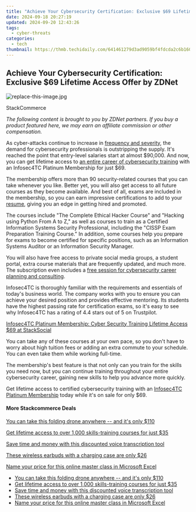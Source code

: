 ```yaml
---
title: "Achieve Your Cybersecurity Certification: Exclusive $69 Lifetime Access Offer by ZDNet"
date: 2024-09-18 20:27:19
updated: 2024-09-20 12:43:26
tags:
  - cyber-threats
categories:
  - tech
thumbnail: https://thmb.techidaily.com/641461279d3ad9059bf4fdcda2c6b1609c3c8007cc281a812d3b0157adab9f77.jpg
---
```


## Achieve Your Cybersecurity Certification: Exclusive $69 Lifetime Access Offer by ZDNet

![replace-this-image.jpg](https://www.zdnet.com/a/img/resize/62c86bd41910b7377fac6f656371d71d6040fc9b/2022/08/25/80ab1535-669e-4374-b345-22ee0c4e0573/zd-infosec4tc.jpg?auto=webp&width=1280)

StackCommerce

_The following content is brought to you by ZDNet partners. If you buy a product featured here, we may earn an affiliate commission or other compensation._

As cyber-attacks continue to increase in [frequency and severity](https://www.zdnet.com/article/google-blocked-largest-web-ddos-ever/), the demand for cybersecurity professionals is outstripping the supply. It's reached the point that entry-level salaries start at almost $90,000\. And now, you can get lifetime access to [an entire career of cybersecurity training](https://stacksocial.com/sales/infosec4tc-platinum-membership-lifetime-access?utm%5Fsource=zdnet.com&utm%5Fmedium=referral&utm%5Fcampaign=infosec4tc-platinum-membership-lifetime-access&utm%5Fterm=scsf-552722&utm%5Fcontent=a0x1P000004lhZSQAY&scsonar=1&aid=a-ceempx7z) with an Infosec4TC Platinum Membership for just $69.

The membership offers more than 90 security-related courses that you can take whenever you like. Better yet, you will also get access to all future courses as they become available. And best of all, exams are included in the membership, so you can earn impressive certifications to add to your [resume](https://www.zdnet.com/article/get-an-ai-resume-writer-website-job-board-and-much-more-for-only-40/), giving you an edge in getting hired and promoted.

The courses include "The Complete Ethical Hacker Course" and "Hacking using Python From A to Z," as well as courses to train as a Certified Information Systems Security Professional, including the "CISSP Exam Preparation Training Course." In addition, some courses help you prepare for exams to become certified for specific positions, such as an Information Systems Auditor or an Information Security Manager.

You will also have free access to private social media groups, a student portal, extra course materials that are frequently updated, and much more. The subscription even includes a [free session for cybersecurity career planning and consulting](https://stacksocial.com/sales/infosec4tc-platinum-membership-lifetime-access?utm%5Fsource=zdnet.com&utm%5Fmedium=referral&utm%5Fcampaign=infosec4tc-platinum-membership-lifetime-access&utm%5Fterm=scsf-552722&utm%5Fcontent=a0x1P000004lhZSQAY&scsonar=1&aid=a-ceempx7z).

Infosec4TC is thoroughly familiar with the requirements and essentials of today's business world. The company works with you to ensure you can achieve your desired position and provides effective mentoring. Its students have the highest passing rate for certification exams, so it's easy to see why Infosec4TC has a rating of 4.4 stars out of 5 on Trustpilot.

[Infosec4TC Platinum Membership: Cyber Security Training Lifetime Access $69 at StackSocial](https://stacksocial.com/sales/infosec4tc-platinum-membership-lifetime-access?utm%5Fsource=zdnet.com&utm%5Fmedium=referral&utm%5Fcampaign=infosec4tc-platinum-membership-lifetime-access&utm%5Fterm=scsf-552722&utm%5Fcontent=a0x1P000004lhZSQAY&scsonar=1&aid=a-ceempx7z)

You can take any of these courses at your own pace, so you don't have to worry about high tuition fees or adding an extra commute to your schedule. You can even take them while working full-time.

The membership's best feature is that not only can you train for the skills you need now, but you can continue training throughout your entire cybersecurity career, gaining new skills to help you advance more quickly.

Get lifetime access to certified cybersecurity training with an [Infosec4TC Platinum Membership](https://stacksocial.com/sales/infosec4tc-platinum-membership-lifetime-access?utm%5Fsource=zdnet.com&utm%5Fmedium=referral&utm%5Fcampaign=infosec4tc-platinum-membership-lifetime-access&utm%5Fterm=scsf-552722&utm%5Fcontent=a0x1P000004lhZSQAY&scsonar=1&aid=a-ceempx7z) today while it's on sale for only $69.

#### More Stackcommerce Deals

[You can take this folding drone anywhere -- and it's only $110](https://www.zdnet.com/article/get-a-folding-drone-you-can-take-with-you-anywhere-for-110/ "You can take this folding drone anywhere  -- and it's only $110")

[Get lifetime access to over 1,000 skills-training courses for just $35](https://www.zdnet.com/article/learn-it-coding-and-design-skills-for-just-20-with-this-course-pack/ "Get lifetime access to over 1,000 skills-training courses for just $35")

[Save time and money with this discounted voice transcription tool](https://www.zdnet.com/article/save-money-and-time-with-this-discounted-voice-transcription-tool/ "Save time and money with this discounted voice transcription tool")

[These wireless earbuds with a charging case are only $26](https://www.zdnet.com/article/get-these-wireless-earbuds-with-a-charging-case-for-just-26/ "These wireless earbuds with a charging case are only $26")

[Name your price for this online master class in Microsoft Excel](https://www.zdnet.com/article/name-your-price-for-this-online-master-class-in-microsoft-excel/ "Name your price for this online master class in Microsoft Excel")

* [You can take this folding drone anywhere -- and it's only $110](https://www.zdnet.com/article/get-a-folding-drone-you-can-take-with-you-anywhere-for-110/ "You can take this folding drone anywhere  -- and it's only $110")
* [Get lifetime access to over 1,000 skills-training courses for just $35](https://www.zdnet.com/article/learn-it-coding-and-design-skills-for-just-20-with-this-course-pack/ "Get lifetime access to over 1,000 skills-training courses for just $35")
* [Save time and money with this discounted voice transcription tool](https://www.zdnet.com/article/save-money-and-time-with-this-discounted-voice-transcription-tool/ "Save time and money with this discounted voice transcription tool")
* [These wireless earbuds with a charging case are only $26](https://www.zdnet.com/article/get-these-wireless-earbuds-with-a-charging-case-for-just-26/ "These wireless earbuds with a charging case are only $26")
* [Name your price for this online master class in Microsoft Excel](https://www.zdnet.com/article/name-your-price-for-this-online-master-class-in-microsoft-excel/ "Name your price for this online master class in Microsoft Excel")

<ins class="adsbygoogle"
     style="display:block"
     data-ad-format="autorelaxed"
     data-ad-client="ca-pub-7571918770474297"
     data-ad-slot="1223367746"></ins>



<ins class="adsbygoogle"
     style="display:block"
     data-ad-client="ca-pub-7571918770474297"
     data-ad-slot="8358498916"
     data-ad-format="auto"
     data-full-width-responsive="true"></ins>
